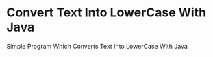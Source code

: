 # Convert Text Into LowerCase With Java

Simple Program Which Converts Text Into LowerCase With Java
